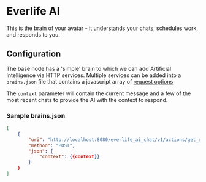 # Everlife AI

This is the brain of your avatar - it understands your chats, schedules
work, and responds to you.


## Configuration

The base node has a 'simple' brain to which we can add Artificial
Intelligence via HTTP services. Multiple services can be added into a
`brains.json` file that contains a javascript array of
[request options](https://github.com/request/request#requestoptions-callback)

The `context` parameter will contain the current message and a few of
the most recent chats to provide the AI with the context to respond.

### Sample brains.json
```json
[
    {
        "uri": "http://localhost:8080/everlife_ai_chat/v1/actions/get_response",
        "method": "POST",
        "json": {
            "context": {{context}}
        }
    }
]
```


